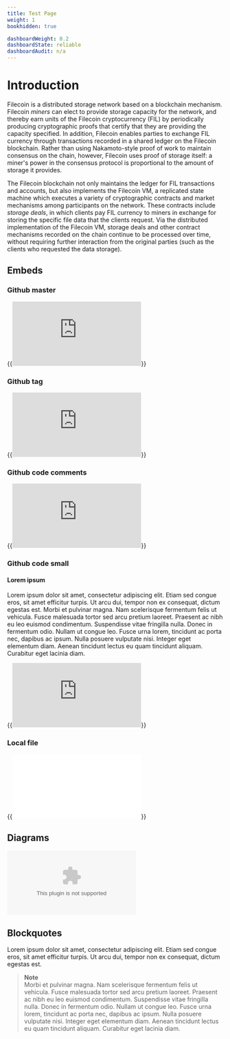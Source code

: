 ```yaml
---
title: Test Page
weight: 1
bookhidden: true

dashboardWeight: 0.2
dashboardState: reliable
dashboardAudit: n/a
---
```


# Introduction

Filecoin is a distributed storage network based on a blockchain mechanism.
Filecoin *miners* can elect to provide storage capacity for the network, and thereby
earn units of the Filecoin cryptocurrency (FIL) by periodically producing
cryptographic proofs that certify that they are providing the capacity specified.
In addition, Filecoin enables parties to exchange FIL currency
through transactions recorded in a shared ledger on the Filecoin blockchain.
Rather than using Nakamoto-style proof of work to maintain consensus on the chain, however,
Filecoin uses proof of storage itself: a miner's power in the consensus protocol
is proportional to the amount of storage it provides.

The Filecoin blockchain not only maintains the ledger for FIL transactions and
accounts, but also implements the Filecoin VM, a replicated state machine which executes
a variety of cryptographic contracts and market mechanisms among participants
on the network.
These contracts include *storage deals*, in which clients pay FIL currency to miners
in exchange for storing the specific file data that the clients request.
Via the distributed implementation of the Filecoin VM, storage deals
and other contract mechanisms recorded on the chain continue to be processed
over time, without requiring further interaction from the original parties
(such as the clients who requested the data storage).


## Embeds

### Github master

{{<embed src="https://github.com/filecoin-project/lotus/blob/master/build/bootstrap.go" lang="go" title="Payment Channel Implementation">}}

### Github tag

{{<embed src="https://github.com/filecoin-project/lotus/blob/v0.7.1/build/bootstrap.go" lang="go" title="Payment Channel Implementation">}}

### Github code comments
{{<embed src="https://github.com/filecoin-project/lotus/blob/master/chain/sync.go" lang="go" title="Sync" symbol="Syncer">}}

### Github code small

#### Lorem ipsum
Lorem ipsum dolor sit amet, consectetur adipiscing elit. Etiam sed congue eros, sit amet efficitur turpis. Ut arcu dui, tempor non ex consequat, dictum egestas est. Morbi et pulvinar magna. Nam scelerisque fermentum felis ut vehicula. Fusce malesuada tortor sed arcu pretium laoreet. Praesent ac nibh eu leo euismod condimentum. Suspendisse vitae fringilla nulla. Donec in fermentum odio. Nullam ut congue leo. Fusce urna lorem, tincidunt ac porta nec, dapibus ac ipsum. Nulla posuere vulputate nisi. Integer eget elementum diam. Aenean tincidunt lectus eu quam tincidunt aliquam. Curabitur eget lacinia diam.

{{<embed src="https://github.com/filecoin-project/lotus/blob/master/chain/sync.go" lang="go" title="Sync" symbol="InformNewHead">}}

### Local file 
{{<embed src="test-embed.js" lang="js" title="Test embed JS">}}


## Diagrams 
![Protocol Overview Diagram](/intro/diagrams/orient/filecoin.dot)

## Blockquotes
Lorem ipsum dolor sit amet, consectetur adipiscing elit. Etiam sed congue eros, sit amet efficitur turpis. Ut arcu dui, tempor non ex consequat, dictum egestas est.

> **Note**  
> Morbi et pulvinar magna. Nam scelerisque fermentum felis ut vehicula. Fusce malesuada tortor sed arcu pretium laoreet. Praesent ac nibh eu leo euismod condimentum. Suspendisse vitae fringilla nulla. Donec in fermentum odio. Nullam ut congue leo. Fusce urna lorem, tincidunt ac porta nec, dapibus ac ipsum. Nulla posuere vulputate nisi. Integer eget elementum diam. Aenean tincidunt lectus eu quam tincidunt aliquam. Curabitur eget lacinia diam.

